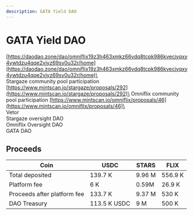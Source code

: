 ```yaml
---
description: GATA Yield DAO
---
```


# GATA Yield DAO

[https://daodao.zone/dao/omniflix19z3h463xmkz66vdq8tcpk986kvecjyqxy4ywtdzu4qqe2vjyz69sy0u32r/home](https://daodao.zone/dao/omniflix19z3h463xmkz66vdq8tcpk986kvecjyqxy4ywtdzu4qqe2vjyz69sy0u32r/home)\
\
Stargaze community pool participation  [https://www.mintscan.io/stargaze/proposals/292](https://www.mintscan.io/stargaze/proposals/292)\
Omniflix community pool participation  [https://www.mintscan.io/omniflix/proposals/46](https://www.mintscan.io/omniflix/proposals/46)\
\
Vetor\
Stargaze oversight DAO\
Omniflix Oversight DAO\
GATA DAO

## Proceeds

| Coin                        | USDC         | STARS   | FLIX    |
| --------------------------- | ------------ | ------- | ------- |
| Total deposited             | 139.7 K      | 9.96 M  | 556.9 K |
| Platform fee                | 6 K          | 0.59M   | 26.9 K  |
| Proceeds after platform fee | 133.7 K      | 9.37 M  | 530 K   |
| DAO Treasury                | 113.5 K USDC | 9 M     | 500 K   |


